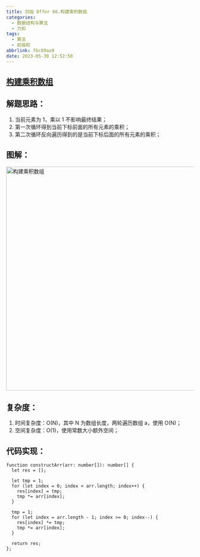 ```yaml
---
title: 剑指 Offer 66.构建乘积数组
categories:
  - 数据结构与算法
  - 力扣
tags:
  - 算法
  - 前缀和
abbrlink: f6c89aa9
date: 2023-05-30 12:52:50
---
```

## [构建乘积数组](https://leetcode.cn/problems/gou-jian-cheng-ji-shu-zu-lcof/)

## 解题思路：
1. 当前元素为 1，乘以 1 不影响最终结果；
2. 第一次循环得到当前下标前面的所有元素的乘积；
3. 第二次循环反向遍历得到的是当前下标后面的所有元素的乘积；

## 图解：
<img src="构建乘积数组.jpg" width="600px" height="auto" class="lazy-load" title="构建乘积数组"/>

## 复杂度：
1. 时间复杂度：O(N)，其中 N 为数组长度，两轮遍历数组 a，使用 O(N)；
2. 空间复杂度：O(1)，使用常数大小额外空间；

## 代码实现：
```TS
function constructArr(arr: number[]): number[] {
  let res = [];

  let tmp = 1;
  for (let index = 0; index < arr.length; index++) {
    res[index] = tmp;
    tmp *= arr[index];
  }

  tmp = 1;
  for (let index = arr.length - 1; index >= 0; index--) {
    res[index] *= tmp;
    tmp *= arr[index];
  }

  return res;
};
```
